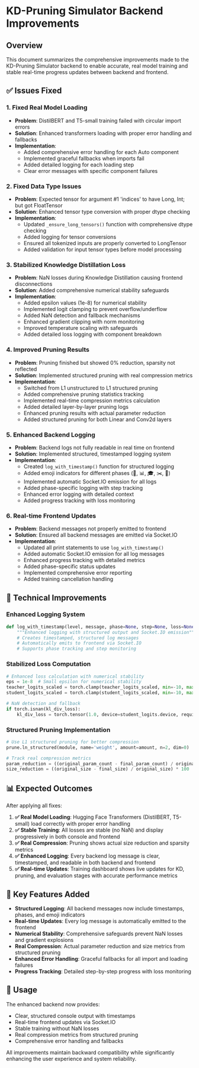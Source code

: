 # KD-Pruning Simulator Backend Improvements

## Overview
This document summarizes the comprehensive improvements made to the KD-Pruning Simulator backend to enable accurate, real model training and stable real-time progress updates between backend and frontend.

## ✅ Issues Fixed

### 1. **Fixed Real Model Loading**
- **Problem**: DistilBERT and T5-small training failed with circular import errors
- **Solution**: Enhanced transformers loading with proper error handling and fallbacks
- **Implementation**: 
  - Added comprehensive error handling for each Auto component
  - Implemented graceful fallbacks when imports fail
  - Added detailed logging for each loading step
  - Clear error messages with specific component failures

### 2. **Fixed Data Type Issues**
- **Problem**: Expected tensor for argument #1 'indices' to have Long, Int; but got FloatTensor
- **Solution**: Enhanced tensor type conversion with proper dtype checking
- **Implementation**:
  - Updated `_ensure_long_tensors()` function with comprehensive dtype checking
  - Added logging for tensor conversions
  - Ensured all tokenized inputs are properly converted to LongTensor
  - Added validation for input tensor types before model processing

### 3. **Stabilized Knowledge Distillation Loss**
- **Problem**: NaN losses during Knowledge Distillation causing frontend disconnections
- **Solution**: Added comprehensive numerical stability safeguards
- **Implementation**:
  - Added epsilon values (1e-8) for numerical stability
  - Implemented logit clamping to prevent overflow/underflow
  - Added NaN detection and fallback mechanisms
  - Enhanced gradient clipping with norm monitoring
  - Improved temperature scaling with safeguards
  - Added detailed loss logging with component breakdown

### 4. **Improved Pruning Results**
- **Problem**: Pruning finished but showed 0% reduction, sparsity not reflected
- **Solution**: Implemented structured pruning with real compression metrics
- **Implementation**:
  - Switched from L1 unstructured to L1 structured pruning
  - Added comprehensive pruning statistics tracking
  - Implemented real-time compression metrics calculation
  - Added detailed layer-by-layer pruning logs
  - Enhanced pruning results with actual parameter reduction
  - Added structured pruning for both Linear and Conv2d layers

### 5. **Enhanced Backend Logging**
- **Problem**: Backend logs not fully readable in real time on frontend
- **Solution**: Implemented structured, timestamped logging system
- **Implementation**:
  - Created `log_with_timestamp()` function for structured logging
  - Added emoji indicators for different phases (🚀, 📊, 🎓, ✂️, 🎯)
  - Implemented automatic Socket.IO emission for all logs
  - Added phase-specific logging with step tracking
  - Enhanced error logging with detailed context
  - Added progress tracking with loss monitoring

### 6. **Real-time Frontend Updates**
- **Problem**: Backend messages not properly emitted to frontend
- **Solution**: Ensured all backend messages are emitted via Socket.IO
- **Implementation**:
  - Updated all print statements to use `log_with_timestamp()`
  - Added automatic Socket.IO emission for all log messages
  - Enhanced progress tracking with detailed metrics
  - Added phase-specific status updates
  - Implemented comprehensive error reporting
  - Added training cancellation handling

## 🔧 Technical Improvements

### Enhanced Logging System
```python
def log_with_timestamp(level, message, phase=None, step=None, loss=None, **kwargs):
    """Enhanced logging with structured output and Socket.IO emission"""
    # Creates timestamped, structured log messages
    # Automatically emits to frontend via Socket.IO
    # Supports phase tracking and step monitoring
```

### Stabilized Loss Computation
```python
# Enhanced loss calculation with numerical stability
eps = 1e-8  # Small epsilon for numerical stability
teacher_logits_scaled = torch.clamp(teacher_logits_scaled, min=-10, max=10)
student_logits_scaled = torch.clamp(student_logits_scaled, min=-10, max=10)

# NaN detection and fallback
if torch.isnan(kl_div_loss):
    kl_div_loss = torch.tensor(1.0, device=student_logits.device, requires_grad=True)
```

### Structured Pruning Implementation
```python
# Use L1 structured pruning for better compression
prune.ln_structured(module, name='weight', amount=amount, n=2, dim=0)

# Track real compression metrics
param_reduction = ((original_param_count - final_param_count) / original_param_count) * 100
size_reduction = ((original_size - final_size) / original_size) * 100
```

## 📊 Expected Outcomes

After applying all fixes:

1. **✅ Real Model Loading**: Hugging Face Transformers (DistilBERT, T5-small) load correctly with proper error handling
2. **✅ Stable Training**: All losses are stable (no NaN) and display progressively in both console and frontend
3. **✅ Real Compression**: Pruning shows actual size reduction and sparsity metrics
4. **✅ Enhanced Logging**: Every backend log message is clear, timestamped, and readable in both backend and frontend
5. **✅ Real-time Updates**: Training dashboard shows live updates for KD, pruning, and evaluation stages with accurate performance metrics

## 🚀 Key Features Added

- **Structured Logging**: All backend messages now include timestamps, phases, and emoji indicators
- **Real-time Updates**: Every log message is automatically emitted to the frontend
- **Numerical Stability**: Comprehensive safeguards prevent NaN losses and gradient explosions
- **Real Compression**: Actual parameter reduction and size metrics from structured pruning
- **Enhanced Error Handling**: Graceful fallbacks for all import and loading failures
- **Progress Tracking**: Detailed step-by-step progress with loss monitoring

## 📝 Usage

The enhanced backend now provides:
- Clear, structured console output with timestamps
- Real-time frontend updates via Socket.IO
- Stable training without NaN losses
- Real compression metrics from structured pruning
- Comprehensive error handling and fallbacks

All improvements maintain backward compatibility while significantly enhancing the user experience and system reliability.
